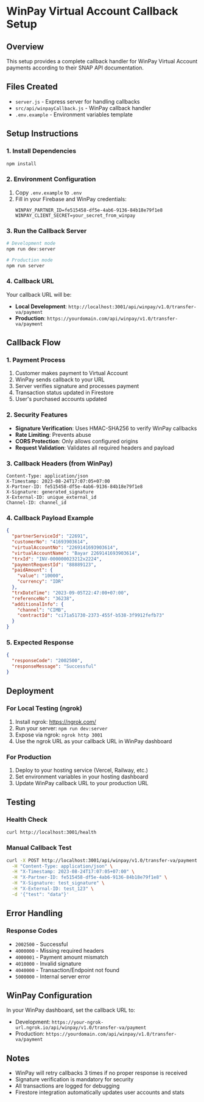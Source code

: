 # WinPay Virtual Account Callback Setup

## Overview
This setup provides a complete callback handler for WinPay Virtual Account payments according to their SNAP API documentation.

## Files Created
- `server.js` - Express server for handling callbacks
- `src/api/winpayCallback.js` - WinPay callback handler
- `.env.example` - Environment variables template

## Setup Instructions

### 1. Install Dependencies
```powershell
npm install
```

### 2. Environment Configuration
1. Copy `.env.example` to `.env`
2. Fill in your Firebase and WinPay credentials:
   ```
   WINPAY_PARTNER_ID=fe515458-df5e-4ab6-9136-84b18e79f1e8
   WINPAY_CLIENT_SECRET=your_secret_from_winpay
   ```

### 3. Run the Callback Server
```powershell
# Development mode
npm run dev:server

# Production mode
npm run server
```

### 4. Callback URL
Your callback URL will be:
- **Local Development**: `http://localhost:3001/api/winpay/v1.0/transfer-va/payment`
- **Production**: `https://yourdomain.com/api/winpay/v1.0/transfer-va/payment`

## Callback Flow

### 1. Payment Process
1. Customer makes payment to Virtual Account
2. WinPay sends callback to your URL
3. Server verifies signature and processes payment
4. Transaction status updated in Firestore
5. User's purchased accounts updated

### 2. Security Features
- **Signature Verification**: Uses HMAC-SHA256 to verify WinPay callbacks
- **Rate Limiting**: Prevents abuse
- **CORS Protection**: Only allows configured origins
- **Request Validation**: Validates all required headers and payload

### 3. Callback Headers (from WinPay)
```
Content-Type: application/json
X-Timestamp: 2023-08-24T17:07:05+07:00
X-Partner-ID: fe515458-df5e-4ab6-9136-84b18e79f1e8
X-Signature: generated_signature
X-External-ID: unique_external_id
Channel-ID: channel_id
```

### 4. Callback Payload Example
```json
{
  "partnerServiceId": "22691",
  "customerNo": "41693903614",
  "virtualAccountNo": "2269141693903614",
  "virtualAccountName": "Bayar 2269141693903614",
  "trxId": "INV-000000023212x2224",
  "paymentRequestId": "88889123",
  "paidAmount": {
    "value": "10000",
    "currency": "IDR"
  },
  "trxDateTime": "2023-09-05T22:47:00+07:00",
  "referenceNo": "36238",
  "additionalInfo": {
    "channel": "CIMB",
    "contractId": "ci71a51730-2373-455f-b538-3f9912fefb73"
  }
}
```

### 5. Expected Response
```json
{
  "responseCode": "2002500",
  "responseMessage": "Successful"
}
```

## Deployment

### For Local Testing (ngrok)
1. Install ngrok: https://ngrok.com/
2. Run your server: `npm run dev:server`
3. Expose via ngrok: `ngrok http 3001`
4. Use the ngrok URL as your callback URL in WinPay dashboard

### For Production
1. Deploy to your hosting service (Vercel, Railway, etc.)
2. Set environment variables in your hosting dashboard
3. Update WinPay callback URL to your production URL

## Testing

### Health Check
```bash
curl http://localhost:3001/health
```

### Manual Callback Test
```bash
curl -X POST http://localhost:3001/api/winpay/v1.0/transfer-va/payment \
  -H "Content-Type: application/json" \
  -H "X-Timestamp: 2023-08-24T17:07:05+07:00" \
  -H "X-Partner-ID: fe515458-df5e-4ab6-9136-84b18e79f1e8" \
  -H "X-Signature: test_signature" \
  -H "X-External-ID: test_123" \
  -d '{"test": "data"}'
```

## Error Handling

### Response Codes
- `2002500` - Successful
- `4000000` - Missing required headers
- `4000001` - Payment amount mismatch
- `4010000` - Invalid signature
- `4040000` - Transaction/Endpoint not found
- `5000000` - Internal server error

## WinPay Configuration

In your WinPay dashboard, set the callback URL to:
- Development: `https://your-ngrok-url.ngrok.io/api/winpay/v1.0/transfer-va/payment`
- Production: `https://yourdomain.com/api/winpay/v1.0/transfer-va/payment`

## Notes
- WinPay will retry callbacks 3 times if no proper response is received
- Signature verification is mandatory for security
- All transactions are logged for debugging
- Firestore integration automatically updates user accounts and stats
